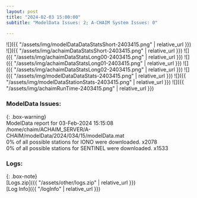 ```yaml
---
layout: post
title: "2024-02-03 15:00:00"
subtitle: "ModelData Issues: 2; A-CHAIM System Issues: 0"

---
```


![]({{ "/assets/img/modelDataDataStatsShort-2403415.png" | relative_url }})
![]({{ "/assets/img/achaimDataStatsShort-2403415.png" | relative_url }})
![]({{ "/assets/img/achaimDataStatsLong00-2403415.png" | relative_url }})
![]({{ "/assets/img/achaimDataStatsLong01-2403415.png" | relative_url }})
![]({{ "/assets/img/achaimDataStatsLong02-2403415.png" | relative_url }})
![]({{ "/assets/img/modelDataDataStats-2403415.png" | relative_url }})
![]({{ "/assets/img/modelDataStationStats-2403415.png" | relative_url }})
![]({{ "/assets/img/achaimRunTime-2403415.png" | relative_url }})


### ModelData Issues:  
  
{: .box-warning}  
 ModelData report for 03-Feb-2024 15:15:08   
 /home/chaim/ACHAIM_SERVER/A-CHAIM/modelData/2024/034/15/modelData.mat   
 0% of all possible stations for IONO were downloaded. x2078   
 0% of all possible stations for SENTINEL were downloaded. x1533   
  


### Logs:  
  
{: .box-note}  
[Logs.zip]({{ "/assets/other/logs.zip" | relative_url }})  
[Log Info]({{ "/logInfo" | relative_url }})  
